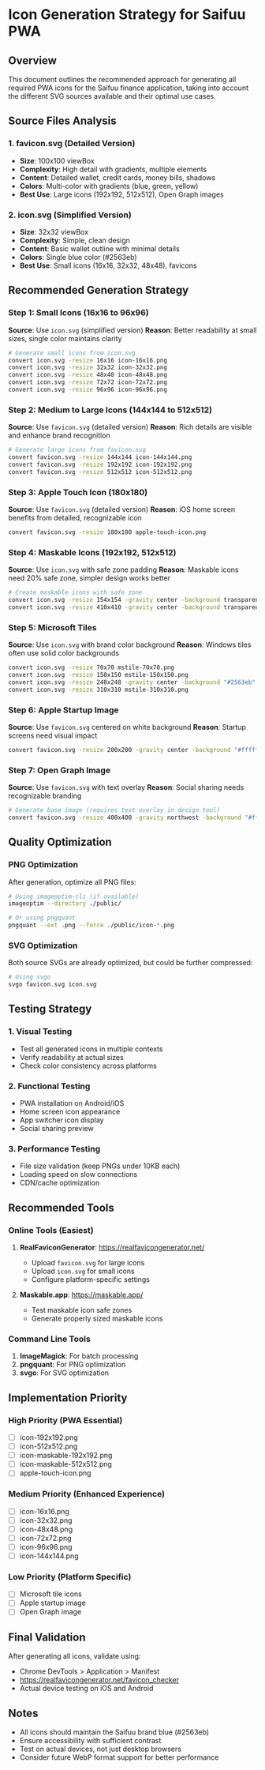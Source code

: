 # Icon Generation Strategy for Saifuu PWA

## Overview
This document outlines the recommended approach for generating all required PWA icons for the Saifuu finance application, taking into account the different SVG sources available and their optimal use cases.

## Source Files Analysis

### 1. favicon.svg (Detailed Version)
- **Size**: 100x100 viewBox
- **Complexity**: High detail with gradients, multiple elements
- **Content**: Detailed wallet, credit cards, money bills, shadows
- **Colors**: Multi-color with gradients (blue, green, yellow)
- **Best Use**: Large icons (192x192, 512x512), Open Graph images

### 2. icon.svg (Simplified Version)
- **Size**: 32x32 viewBox
- **Complexity**: Simple, clean design
- **Content**: Basic wallet outline with minimal details
- **Colors**: Single blue color (#2563eb)
- **Best Use**: Small icons (16x16, 32x32, 48x48), favicons

## Recommended Generation Strategy

### Step 1: Small Icons (16x16 to 96x96)
**Source**: Use `icon.svg` (simplified version)
**Reason**: Better readability at small sizes, single color maintains clarity

```bash
# Generate small icons from icon.svg
convert icon.svg -resize 16x16 icon-16x16.png
convert icon.svg -resize 32x32 icon-32x32.png
convert icon.svg -resize 48x48 icon-48x48.png
convert icon.svg -resize 72x72 icon-72x72.png
convert icon.svg -resize 96x96 icon-96x96.png
```

### Step 2: Medium to Large Icons (144x144 to 512x512)
**Source**: Use `favicon.svg` (detailed version)
**Reason**: Rich details are visible and enhance brand recognition

```bash
# Generate large icons from favicon.svg
convert favicon.svg -resize 144x144 icon-144x144.png
convert favicon.svg -resize 192x192 icon-192x192.png
convert favicon.svg -resize 512x512 icon-512x512.png
```

### Step 3: Apple Touch Icon (180x180)
**Source**: Use `favicon.svg` (detailed version)
**Reason**: iOS home screen benefits from detailed, recognizable icon

```bash
convert favicon.svg -resize 180x180 apple-touch-icon.png
```

### Step 4: Maskable Icons (192x192, 512x512)
**Source**: Use `icon.svg` with safe zone padding
**Reason**: Maskable icons need 20% safe zone, simpler design works better

```bash
# Create maskable icons with safe zone
convert icon.svg -resize 154x154 -gravity center -background transparent -extent 192x192 icon-maskable-192x192.png
convert icon.svg -resize 410x410 -gravity center -background transparent -extent 512x512 icon-maskable-512x512.png
```

### Step 5: Microsoft Tiles
**Source**: Use `icon.svg` with brand color background
**Reason**: Windows tiles often use solid color backgrounds

```bash
convert icon.svg -resize 70x70 mstile-70x70.png
convert icon.svg -resize 150x150 mstile-150x150.png
convert icon.svg -resize 248x248 -gravity center -background "#2563eb" -extent 310x150 mstile-310x150.png
convert icon.svg -resize 310x310 mstile-310x310.png
```

### Step 6: Apple Startup Image
**Source**: Use `favicon.svg` centered on white background
**Reason**: Startup screens need visual impact

```bash
convert favicon.svg -resize 200x200 -gravity center -background "#ffffff" -extent 320x568 apple-startup-image.png
```

### Step 7: Open Graph Image
**Source**: Use `favicon.svg` with text overlay
**Reason**: Social sharing needs recognizable branding

```bash
# Generate base image (requires text overlay in design tool)
convert favicon.svg -resize 400x400 -gravity northwest -background "#ffffff" -extent 1200x630 og-image-base.png
```

## Quality Optimization

### PNG Optimization
After generation, optimize all PNG files:
```bash
# Using imageoptim-cli (if available)
imageoptim --directory ./public/

# Or using pngquant
pngquant --ext .png --force ./public/icon-*.png
```

### SVG Optimization
Both source SVGs are already optimized, but could be further compressed:
```bash
# Using svgo
svgo favicon.svg icon.svg
```

## Testing Strategy

### 1. Visual Testing
- Test all generated icons in multiple contexts
- Verify readability at actual sizes
- Check color consistency across platforms

### 2. Functional Testing
- PWA installation on Android/iOS
- Home screen icon appearance
- App switcher icon display
- Social sharing preview

### 3. Performance Testing
- File size validation (keep PNGs under 10KB each)
- Loading speed on slow connections
- CDN/cache optimization

## Recommended Tools

### Online Tools (Easiest)
1. **RealFaviconGenerator**: https://realfavicongenerator.net/
   - Upload `favicon.svg` for large icons
   - Upload `icon.svg` for small icons
   - Configure platform-specific settings

2. **Maskable.app**: https://maskable.app/
   - Test maskable icon safe zones
   - Generate properly sized maskable icons

### Command Line Tools
1. **ImageMagick**: For batch processing
2. **pngquant**: For PNG optimization
3. **svgo**: For SVG optimization

## Implementation Priority

### High Priority (PWA Essential)
- [ ] icon-192x192.png
- [ ] icon-512x512.png
- [ ] icon-maskable-192x192.png
- [ ] icon-maskable-512x512.png
- [ ] apple-touch-icon.png

### Medium Priority (Enhanced Experience)
- [ ] icon-16x16.png
- [ ] icon-32x32.png
- [ ] icon-48x48.png
- [ ] icon-72x72.png
- [ ] icon-96x96.png
- [ ] icon-144x144.png

### Low Priority (Platform Specific)
- [ ] Microsoft tile icons
- [ ] Apple startup image
- [ ] Open Graph image

## Final Validation

After generating all icons, validate using:
- Chrome DevTools > Application > Manifest
- https://realfavicongenerator.net/favicon_checker
- Actual device testing on iOS and Android

## Notes
- All icons should maintain the Saifuu brand blue (#2563eb)
- Ensure accessibility with sufficient contrast
- Test on actual devices, not just desktop browsers
- Consider future WebP format support for better performance